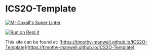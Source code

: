 # ICS2O-Template

[![Mr Coxall's Super Linter](https://github.com/Timothy-Manwell/ICS2O-Template/workflows/Mr%20Coxall's%20Super%20Linter/badge.svg)](https://github.com/Timothy-Manwell/ICS2O-Template/actions/)

[![Run on Repl.it](https://repl.it/badge/github/Timothy-Manwell/ICS2O-Template)](https://repl.it/github/Timothy-Manwell/ICS2O-Template)

This site can be found at: [https://timothy-manwell.github.io/ICS2O-Template](https://timothy-manwell.github.io/ICS2O-Template)
